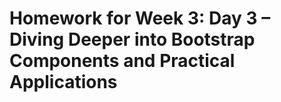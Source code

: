 # Homework for Week 3:  Day 3 – Diving Deeper into Bootstrap Components and Practical Applications



